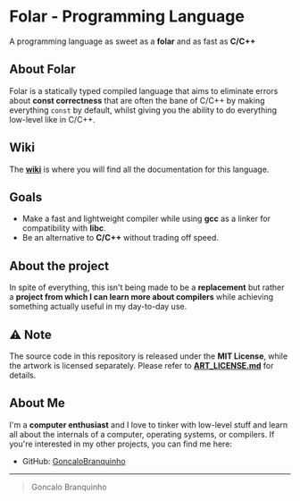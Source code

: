 # Folar - Programming Language

A programming language as sweet as a **folar** and as fast as **C/C++**

## About Folar

Folar is a statically typed compiled language that aims to eliminate errors about **const correctness** that are often the bane of C/C++ by making everything `const` by default, whilst giving you the ability to do everything low-level like in C/C++.

## Wiki

The **[wiki](link-to-wiki)** is where you will find all the documentation for this language.

## Goals

- Make a fast and lightweight compiler while using **gcc** as a linker for compatibility with **libc**.
- Be an alternative to **C/C++** without trading off speed.

## About the project

In spite of everything, this isn't being made to be a **replacement** but rather a **project from which I can learn more about compilers** while achieving something actually useful in my day-to-day use.

## ⚠️ Note

The source code in this repository is released under the **MIT License**, while the artwork is licensed separately. Please refer to **[ART_LICENSE.md](link-to-art-license)** for details.

## About Me

I'm a **computer enthusiast** and I love to tinker with low-level stuff and learn all about the internals of a computer, operating systems, or compilers. If you're interested in my other projects, you can find me here:

- GitHub: [GoncaloBranquinho](https://github.com/GoncaloBranquinho)

---

> Goncalo Branquinho

